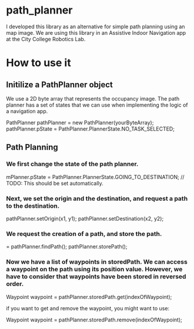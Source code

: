 # path_planner

I developed this library as an alternative for simple path planning using an map image. We are using this library in an Assistive Indoor Navigation app at the City College Robotics Lab. 

# How to use it 

## Initilize a PathPlanner object 

We use a 2D byte array that represents the occupancy image. The path planner has a set of states that we can use when implementing the logic of a navigation app.

PathPlanner pathPlanner = new PathPlanner(yourByteArray); 
pathPlanner.pState = PathPlanner.PlannerState.NO_TASK_SELECTED;

## Path Planning 

### We first change the state of the path planner. 

mPlanner.pState = PathPlanner.PlannerState.GOING_TO_DESTINATION; // TODO: This should be set automatically. 

### Next, we set the origin and the destination, and request a path to the destination. 
pathPlanner.setOrigin(x1, y1);
pathPlanner.setDestination(x2, y2); 

### We request the creation of a path, and store the path.  
<boolean flag> = pathPlanner.findPath(); 
pathPlanner.storePath(); 

### Now we have a list of waypoints in storedPath. We can access a waypoint on the path using its position value. However, we have to consider that waypoints have been stored in reversed order.

Waypoint waypoint = pathPlanner.storedPath.get(indexOfWaypoint);

if you want to get and remove the waypoint, you might want to use:

Waypoint waypoint = pathPlanner.storedPath.remove(indexOfWaypoint);




